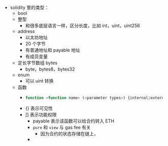 - solidity 里的类型：
	- bool
	- 整型
		- 和很多底层语言一样，区分长度，比如 int，uint，uint256
	- address
		- 以太坊地址
		- 20 个字节
		- 有普通地址和 payable 地址
		- 有成员变量
	- 定长字节数组 bytes
		- byte，bytes8，bytes32
	- enum
		- 可以 uint 转换
	- 函数
		- ```javascript
		  function <function name> (<parameter types>) {internal|external|public|private} [pure|view|payable] [returns (<return types>)]
		  ```
		- {} 表示可见性
		- [] 表示功能权限
			- payable 表示该函数可以给合约转入 ETH
			- `pure` 和 `view` 与 gas fee 有关
				- 因为合约的状态存储在链上，
			-